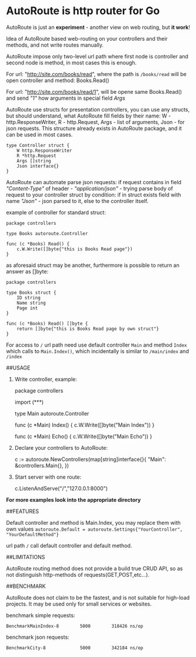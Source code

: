 # AutoRoute is http router for Go

AutoRoute is just an **experiment** - another view on web routing, but **it work**! 

Idea of AutoRoute based web-routing on your controllers and their methods, and not write routes manually.

AutoRoute impose only two-level url path where first node is controller and second node is method, in most cases this is enough.

For url: "http://site.com/books/read", where the path is `/books/read` will be open controller and method: Books.Read()

For url: "http://site.com/books/read/1", will be opene same Books.Read() and send *"1"* how arguments in special field *Args*



AutoRoute use structs for presentation controllers, you can use any structs, but should understand, what AutoRoute fill fields by their name: W - http.ResponseWriter, R - http.Request, Args - list of arguments, Json - for json requests. This structure already exists in AutoRoute package, and it can be used in most cases.

	type Controller struct {
		W http.ResponseWriter
		R *http.Request
		Args []string
		Json interface{}
	}

AutoRoute can automate parse json requests: if request contains in field *"Content-Type"* of header - *"application/json"* - trying parse body of request to your controller struct by condition: if in struct exists field with name *"Json"* - json parsed to it, else to the controller itself.

example of controller for standard struct:

	package controllers

	type Books autoroute.Controller

	func (c *Books) Read() {
		c.W.Write([]byte{"this is Books Read page"})
	}

as aforesaid struct may be another, furthermore is possible to return an answer as []byte:

	package controllers

	type Books struct {
		ID string
		Name string
		Page int
	}

	func (c *Books) Read() []byte {
		return []byte{"this is Books Read page by own struct"}
	}


For access to `/` url path need use default controller `Main` and method `Index` which calls to `Main.Index()`, which incidentally is similar to `/main/index` and `/index`



##USAGE

1) Write controller, example:

	package controllers

	import (***)

	type Main autoroute.Controller

	func (c *Main) Index() {
		c.W.Write([]byte("Main Index"))
	}

	func (c *Main) Echo() {
		c.W.Write([]byte("Main Echo"))
	}


2) Declare your controllers to AutoRoute:

	c := autoroute.NewControllers(map[string]interface{}{
		"Main":  &controllers.Main{},
	})

3) Start server with one route:

	c.ListenAndServe("/","127.0.0.1:8000")

**For more examples look into the appropriate directory**



##FEATURES

Default controller and method is Main.Index, you may replace them with own values `autoroute.Default = autoroute.Settings{"YourController", "YourDefaultMethod"}`


url path `/` call default controller and default method.



##LIMITATIONS

AutoRoute routing method does not provide a build true CRUD API, so as not distinguish http-methods of requests(GET,POST,etc...).


##BENCHMARK

AutoRoute does not claim to be the fastest, and is not suitable for high-load projects. It may be used only for small services or websites.

benchmark simple requests:

	BenchmarkMainIndex-8	    5000	    318426 ns/op

benchmark json requests:

	BenchmarkCity-8     	    5000	    342184 ns/op



